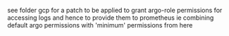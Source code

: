 see folder gcp for a patch to be applied to grant argo-role permissions for accessing logs and hence to provide them to prometheus
ie combining default argo permissions with 'minimum' permissions from here
